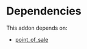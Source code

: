 # Dependencies

This addon depends on:

- [point_of_sale](https://github.com/bringout/oca-ocb-sale/tree/5d9b47ce90463a1c61e6fb80db86d42fb811e501/odoo-bringout-oca-ocb-point_of_sale)
